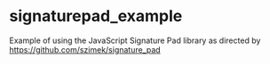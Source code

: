 # signaturepad_example
Example of using the JavaScript Signature Pad library as directed by https://github.com/szimek/signature_pad
